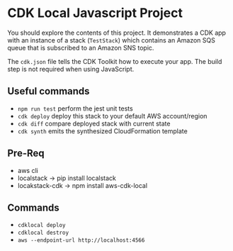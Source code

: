 # CDK Local Javascript Project

You should explore the contents of this project. It demonstrates a CDK app with an instance of a stack (`TestStack`)
which contains an Amazon SQS queue that is subscribed to an Amazon SNS topic.

The `cdk.json` file tells the CDK Toolkit how to execute your app. The build step is not required when using JavaScript.

## Useful commands

 * `npm run test`         perform the jest unit tests
 * `cdk deploy`           deploy this stack to your default AWS account/region
 * `cdk diff`             compare deployed stack with current state
 * `cdk synth`            emits the synthesized CloudFormation template


## Pre-Req

- aws cli
- localstack -> pip install localstack
- locakstack-cdk -> npm install aws-cdk-local

## Commands
- `cdklocal deploy`
- `cdklocal destroy`
- `aws --endpoint-url http://localhost:4566 `